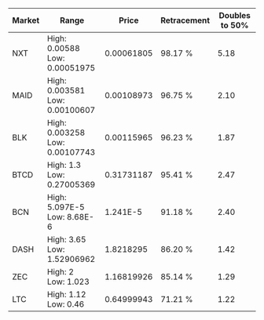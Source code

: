 | Market | Range | Price| Retracement | Doubles to 50% |
| --- | --- | --- | --- | --- |
| NXT | High: 0.00588<br />Low: 0.00051975 | 0.00061805 | 98.17 % | 5.18 |
| MAID | High: 0.003581<br />Low: 0.00100607 | 0.00108973 | 96.75 % | 2.10 |
| BLK | High: 0.003258<br />Low: 0.00107743 | 0.00115965 | 96.23 % | 1.87 |
| BTCD | High: 1.3<br />Low: 0.27005369 | 0.31731187 | 95.41 % | 2.47 |
| BCN | High: 5.097E-5<br />Low: 8.68E-6 | 1.241E-5 | 91.18 % | 2.40 |
| DASH | High: 3.65<br />Low: 1.52906962 | 1.8218295 | 86.20 % | 1.42 |
| ZEC | High: 2<br />Low: 1.023 | 1.16819926 | 85.14 % | 1.29 |
| LTC | High: 1.12<br />Low: 0.46 | 0.64999943 | 71.21 % | 1.22 |
